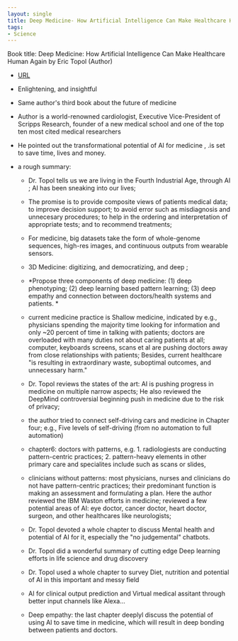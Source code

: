 ```yaml
---
layout: single
title: Deep Medicine- How Artificial Intelligence Can Make Healthcare Human Again
tags:
- Science
---
```



Book title: Deep Medicine: How Artificial Intelligence Can Make Healthcare Human Again 
by Eric Topol  (Author)

   
- [URL](https://www.amazon.com/Deep-Medicine-Artificial-Intelligence-Healthcare/dp/1541644638)

- Enlightening, and insightful
- Same author's third book about the future of medicine 

- Author is a world-renowned cardiologist, Executive Vice-President of Scripps Research, founder of a new medical school and one of the top ten most cited medical researchers
- He pointed out the transformational potential of AI for medicine , .is set to save time, lives and money.

- a rough summary:  
  + Dr. Topol tells us we are living in the Fourth Industrial Age, through AI ; AI has been sneaking into our lives;  
 
  + The promise is to provide composite views of patients medical data; to improve decision support; to avoid error such as misdiagnosis and unnecesary procedures; to help in the ordering and interpretation of appropriate tests; and to recommend treatments; 
 
  + For medicine, big datasets take the form of whole-genome sequences, high-res images, and continuous outputs from wearable sensors. 

  + 3D Medicine: digitizing, and democratizing, and deep ;  

  + *Propose three components of deep medicine: (1) deep phenotyping; (2) deep learning based pattern learning; (3) deep empathy and connection between doctors/health systems and patients. *
 
  + current medicine practice is Shallow medicine, indicated by e.g., physicians spending the majority time looking for information and only ~20 percent of time in talking with patients; doctors are overloaded with many duties not about caring patients at all; computer, keyboards screens, scans et al are pushing doctors away from close relationships with patients; Besides, current healthcare "is resulting in extraordinary waste, suboptimal outcomes, and unnecessary harm."   

  + Dr. Topol reviews the states of the art: AI is pushing progress in medicine on multiple narrow aspects; He also reviewed the DeepMind controversial beginning push in medicine due to the risk of privacy; 

  + the author tried to connect self-driving cars and medicine in Chapter four; e.g., Five levels of self-driving (from no automation to full automation)

  + chapter6: doctors with patterns, e.g. 1. radiologiests are conducting pattern-centric practices; 2. pattern-heavy elements in other primary care and specialites include such as scans or slides,

  + clinicians without patterns: most physicians, nurses and clinicians do not have pattern-centric practices; their predominant function is making an assessment and formulating a plan. Here the author reviewed the IBM Waston efforts in medicine; reviewed a few potential areas of AI: eye doctor, cancer doctor, heart doctor, surgeon, and other healthcares like neurologists; 

  + Dr. Topol devoted a whole chapter to discuss Mental health and potential of AI for it, especially the "no judgemental" chatbots. 

  + Dr. Topol did a wonderful summary of cutting edge Deep learning efforts in life science and drug discovery

  + Dr. Topol used a whole chapter to survey Diet, nutrition and potential of AI in this important and messy field  

  + AI for clinical output prediction and Virtual medical assitant through better input channels like Alexa...

  + Deep empathy: the last chapter deeplyl discuss the potential of using AI to save time in medicine, which will result in deep bonding between patients and doctors. 